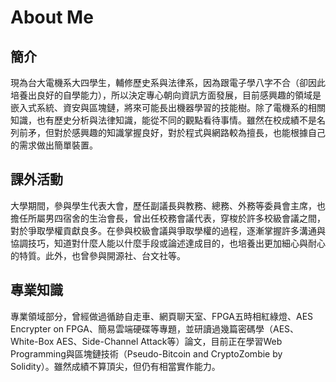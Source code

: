 # About Me

## 簡介
現為台大電機系大四學生，輔修歷史系與法律系，因為跟電子學八字不合（卻因此培養出良好的自學能力），所以決定專心朝向資訊方面發展，目前感興趣的領域是嵌入式系統、資安與區塊鏈，將來可能長出機器學習的技能樹。除了電機系的相關知識，也有歷史分析與法律知識，能從不同的觀點看待事情。雖然在校成績不是名列前矛，但對於感興趣的知識掌握良好，對於程式與網路較為擅長，也能根據自己的需求做出簡單裝置。 

## 課外活動
大學期間，參與學生代表大會，歷任副議長與教務、總務、外務等委員會主席，也擔任所屬男四宿舍的生治會長，曾出任校務會議代表，穿梭於許多校級會議之間，對於爭取學權貢獻良多。在參與校級會議與爭取學權的過程，逐漸掌握許多溝通與協調技巧，知道對什麼人能以什麼手段或論述達成目的，也培養出更加細心與耐心的特質。此外，也曾參與開源社、台文社等。

## 專業知識
專業領域部分，曾經做過循跡自走車、網頁聊天室、FPGA五時相紅綠燈、AES Encrypter on FPGA、簡易雲端硬碟等專題，並研讀過幾篇密碼學（AES、White-Box AES、Side-Channel Attack等）論文，目前正在學習Web Programming與區塊鏈技術（Pseudo-Bitcoin and CryptoZombie by Solidity）。雖然成績不算頂尖，但仍有相當實作能力。